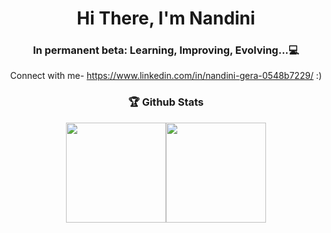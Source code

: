 <h1 align="center">Hi There, I'm Nandini</h1>
<h3 align="center">In permanent beta: Learning, Improving, Evolving...💻</h3>

<p align="center" style={{ textAlign: 'center' }}>
     Connect with me-
  <a href="https://www.linkedin.com/in/nandini-gera-0548b7229/">https://www.linkedin.com/in/nandini-gera-0548b7229/</a> :)
</p>   

<h3 align="center">🏆 Github Stats</h3>   
<div align="center">
<img align="center" src="https://github-readme-stats.vercel.app/api?&count_private=true&include_all_commits=true&username=nandinigera&theme=tokyonight&hide_border=true&border_radius=50" height="160px" /><img src="https://streak-stats.demolab.com?user=nandinigera&theme=tokyonight&hide_border=true&border_radius=50" height="160px" align="center" />
<!-- <img src= "https://github-readme-stats.vercel.app/api/top-langs/?username=nandinigera&theme=tokyonight&hide_border=true&border_radius=50" height="160px"  align="center"/> -->
</div>
